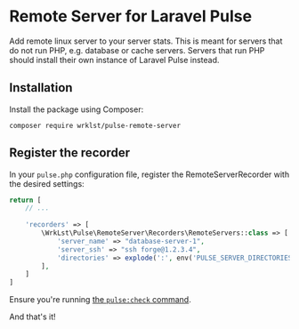 # Remote Server for Laravel Pulse

Add remote linux server to your server stats. This is meant for servers that do not run PHP, e.g. database or cache servers. Servers that run PHP should install their own instance of Laravel Pulse instead.

## Installation

Install the package using Composer:

```shell
composer require wrklst/pulse-remote-server
```

## Register the recorder

In your `pulse.php` configuration file, register the RemoteServerRecorder with the desired settings:

```php
return [
    // ...
    
    'recorders' => [
        \WrkLst\Pulse\RemoteServer\Recorders\RemoteServers::class => [
            'server_name' => "database-server-1",
            'server_ssh' => "ssh forge@1.2.3.4",
            'directories' => explode(':', env('PULSE_SERVER_DIRECTORIES', '/')),
        ],
    ]
]
```

Ensure you're running [the `pulse:check` command](https://laravel.com/docs/10.x/pulse#capturing-entries).


And that's it! 

